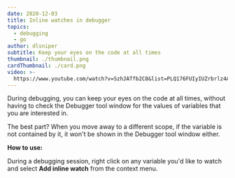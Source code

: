 ```yaml
---
date: 2020-12-03
title: Inline watches in debugger
topics:
  - debugging
  - go
author: dlsniper
subtitle: Keep your eyes on the code at all times
thumbnail: ./thumbnail.png
cardThumbnail: ./card.png
video: >-
  https://www.youtube.com/watch?v=SzhJATfb2C8&list=PLQ176FUIyIUZrbrlz4AY1V8VzBJKZyVlW&index=63
---
```


During debugging, you can keep your eyes on the code at all times, without having to check the Debugger tool window for the values of variables that you are interested in.

The best part? When you move away to a different scope, if the variable is not contained by it, it won't be shown in the Debugger tool window either.

**How to use:**

During a debugging session, right click on any variable you'd like to watch and select **Add inline watch** from the context menu.
